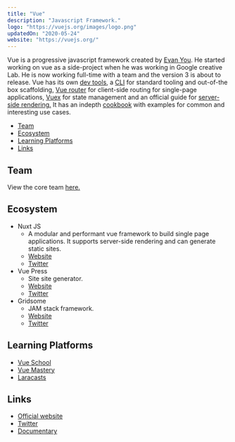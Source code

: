 ```yaml
---
title: "Vue"
description: "Javascript Framework."
logo: "https://vuejs.org/images/logo.png"
updatedOn: "2020-05-24"
website: "https://vuejs.org/"
---
```


Vue is a progressive javascript framework created by [Evan You](https://twitter.com/youyuxi). He started working on vue as a side-project when he was working in Google creative Lab. He is now working full-time with a team and the version 3 is about to release. Vue has its own [dev tools](https://github.com/vuejs/vue-devtools), a [CLI](https://cli.vuejs.org/) for standard tooling and out-of-the box scaffolding, [Vue router](https://router.vuejs.org/) for client-side routing for single-page applications, [Vuex](https://vuex.vuejs.org/) for state management and an official guide for [server-side rendering.](https://ssr.vuejs.org/#what-is-server-side-rendering-ssr) It has an indepth [cookbook](https://vuejs.org/v2/cookbook/) with examples for common and interesting use cases.

- [Team](#team)
- [Ecosystem](#ecosystem)
- [Learning Platforms](#learning-platforms)
- [Links](#links)

## Team

View the core team [here.](https://vuejs.org/v2/guide/team)

## Ecosystem

- Nuxt JS
  - A modular and performant vue framework to build single page applications. It supports server-side rendering and can generate static sites.
  - [Website](https://nuxtjs.org/)
  - [Twitter](https://twitter.com/nuxt_js)
- Vue Press
  - Site site generator.
  - [Website](https://vuepress.vuejs.org/)
  - [Twitter](https://twitter.com/vuepressjs)
- Gridsome
  - JAM stack framework.
  - [Website](https://gridsome.org/)
  - [Twitter](https://twitter.com/gridsome)

## Learning Platforms

- [Vue School](https://vueschool.io)
- [Vue Mastery](https://www.vuemastery.com)
- [Laracasts](https://laracasts.com/topics/vue)

## Links

- [Official website](https://vuejs.org/)
- [Twitter](https://twitter.com/vuejs)
- [Documentary](https://www.youtube.com/watch?v=OrxmtDw4pVI)
